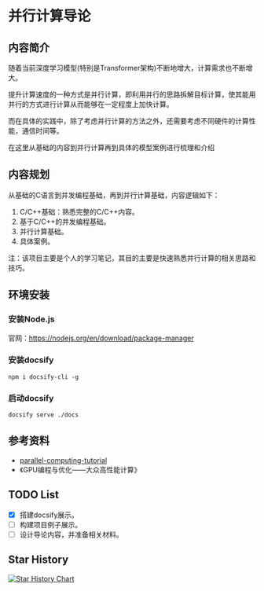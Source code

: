 # 并行计算导论

## 内容简介
随着当前深度学习模型(特别是Transformer架构)不断地增大，计算需求也不断增大。

提升计算速度的一种方式是并行计算，即利用并行的思路拆解目标计算，使其能用并行的方式进行计算从而能够在一定程度上加快计算。

而在具体的实践中，除了考虑并行计算的方法之外，还需要考虑不同硬件的计算性能，通信时间等。

在这里从基础的内容到并行计算再到具体的模型案例进行梳理和介绍

## 内容规划
从基础的C语言到并发编程基础，再到并行计算基础，内容逻辑如下：

1. C/C++基础：熟悉完整的C/C++内容。
2. 基于C/C++的并发编程基础。
3. 并行计算基础。
4. 具体案例。

注：该项目主要是个人的学习笔记，其目的主要是快速熟悉并行计算的相关思路和技巧。

## 环境安装
### 安装Node.js
官网：https://nodejs.org/en/download/package-manager

### 安装docsify
```shell
npm i docsify-cli -g
```

### 启动docsify
```shell
docsify serve ./docs
```

## 参考资料
- [parallel-computing-tutorial](https://github.com/mit-han-lab/parallel-computing-tutorial)
- 《GPU编程与优化——大众高性能计算》

## TODO List
- [x] 搭建docsify展示。
- [ ] 构建项目例子展示。
- [ ] 设计导论内容，并准备相关材料。

## Star History

[![Star History Chart](https://api.star-history.com/svg?repos=Wings236/parallel_computing_tutorial&type=Date)](https://star-history.com/#Wings236/parallel_computing_tutorial&Date)
